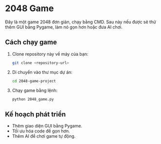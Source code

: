 # 2048 Game

Đây là một game 2048 đơn giản, chạy bằng CMD. Sau này nếu được sẽ thử thêm GUI bằng Pygame, làm nó gọn hơn hoặc đưa AI chơi.

## Cách chạy game

1. Clone repository này về máy của bạn:
    ```sh
    git clone <repository-url>
    ```

2. Di chuyển vào thư mục dự án:
    ```sh
    cd 2048-game-project
    ```

3. Chạy game bằng lệnh:
    ```sh
    python 2048_game.py
    ```

## Kế hoạch phát triển

- Thêm giao diện GUI bằng Pygame.
- Tối ưu hóa code để gọn hơn.
- Thêm AI để chơi game tự động.
